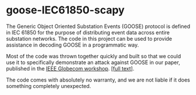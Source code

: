 goose-IEC61850-scapy
====================
The Generic Object Oriented Substation Events (GOOSE) protocol is defined in 
IEC 61850 for the purpose of distributing event data across entire 
substation networks.  The code in this project can be used to provide
assistance in decoding GOOSE in a programmatic way.

Most of the code was thrown together quickly and built so that we could use
it to specifically demonstrate an attack against GOOSE in our paper, 
published in the [IEEE Globecom workshop](http://ieeexplore.ieee.org/xpl/login.jsp?tp=&arnumber=6477809&url=http%3A%2F%2Fieeexplore.ieee.org%2Fxpls%2Fabs_all.jsp%3Farnumber%3D6477809).
[[full text]](http://markdehus.com/SGCOMM.pdf).

The code comes with absolutely no warranty, and we are not liable if
it does something completely unexpected.

